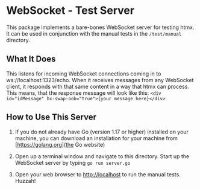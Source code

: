 # WebSocket - Test Server

This package implements a bare-bones WebSocket server for testing htmx.  It can be used in conjunction with the manual tests in the `/test/manual` directory.

## What It Does

This listens for incoming WebSocket connections coming in to ws://localhost:1323/echo.  When it receives messages from any WebSocket client, it responds with that same content in a way that htmx can process.  This means, that the response message will look like this: `<div id="idMessage" hx-swap-oob="true">{your message here}</div>`

## How to Use This Server

1. If you do not already have Go (version 1.17 or higher) installed on your machine, you can download an installation for your machine from [https://golang.org](the Go website)

2. Open up a terminal window and navigate to this directory.  Start up the WebSocket server by typing `go run server.go`

3. Open your web browser to [http://localhost](http://localhost) to run the manual tests.  Huzzah!
